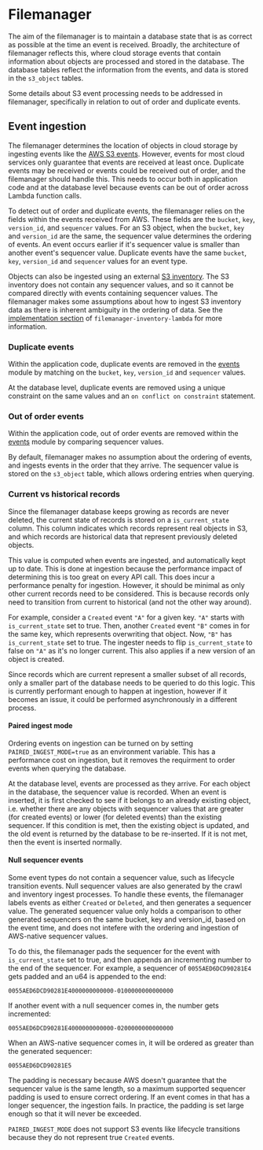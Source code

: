 # Filemanager

The aim of the filemanager is to maintain a database state that is as correct as possible at the time an event is received.
Broadly, the architecture of filemanager reflects this, where cloud storage events that contain information about objects
are processed and stored in the database. The database tables reflect the information from the events, and data is stored
in the `s3_object` tables.

Some details about S3 event processing needs to be addressed in filemanager, specifically in relation to out of order
and duplicate events.

## Event ingestion

The filemanager determines the location of objects in cloud storage by ingesting events like the [AWS S3 events][s3-events].
However, events for most cloud services only guarantee that events are received at least once. Duplicate events may be received
or events could be received out of order, and the filemanager should handle this. This needs to occur both in application
code and at the database level because events can be out of order across Lambda function calls.

To detect out of order and duplicate events, the filemanager relies on the fields within the events received from AWS.
These fields are the `bucket`, `key`, `version_id`, and `sequencer` values. For an S3 object, when the `bucket`, `key`
and `version_id` are the same, the sequencer value determines the ordering of events. An event occurs earlier if it's
sequencer value is smaller than another event's sequencer value. Duplicate events have the same `bucket`, `key`,
`version_id` and `sequencer` values for an event type.

Objects can also be ingested using an external [S3 inventory][s3-inventory]. The S3 inventory does not contain any 
sequencer values, and so it cannot be compared directly with events containing sequencer values. The filemanager makes
some assumptions about how to ingest S3 inventory data as there is inherent ambiguity in the ordering of data.
See the [implementation section][inventory-implementation] of `filemanager-inventory-lambda` for more information.

### Duplicate events

Within the application code, duplicate events are removed in the [events] module by matching on the `bucket`, `key`,
`version_id` and `sequencer` values.

At the database level, duplicate events are removed using a unique constraint on the same values and an
`on conflict on constraint` statement.

### Out of order events

Within the application code, out of order events are removed within the [events] module by comparing sequencer values.

By default, filemanager makes no assumption about the ordering of events, and ingests events in the order that they arrive.
The sequencer value is stored on the `s3_object` table, which allows ordering entries when querying.

### Current vs historical records

Since the filemanager database keeps growing as records are never deleted, the current state of records is stored on a
`is_current_state` column. This column indicates which records represent real objects in S3, and which records are
historical data that represent previously deleted objects.

This value is computed when events are ingested, and automatically kept up to date. This is done at ingestion because
the performance impact of determining this is too great on every API call. This does incur a performance penalty for
ingestion. However, it should be minimal as only other current records need to be considered. This is because records
only need to transition from current to historical (and not the other way around). 

For example, consider a `Created` event `"A"` for a given key. `"A"` starts with `is_current_state` set to true.
Then, another `Created` event `"B"` comes in for the same key, which represents overwriting that object. Now, `"B"`
has `is_current_state` set to true. The ingester needs to flip `is_current_state` to false on `"A"` as it's no longer current.
This also applies if a new version of an object is created.

Since records which are current represent a smaller subset of all records, only a smaller part of the database needs to be
queried to do this logic. This is currently performant enough to happen at ingestion, however if it becomes an issue,
it could be performed asynchronously in a different process.

#### Paired ingest mode

Ordering events on ingestion can be turned on by setting `PAIRED_INGEST_MODE=true` as an environment variable. This has
a performance cost on ingestion, but it removes the requirment to order events when querying the database.

At the database level, events are processed as they arrive. For each object in the database, the sequencer value is
recorded. When an event is inserted, it is first checked to see if it belongs to an already existing object, i.e. whether
there are any objects with sequencer values that are greater (for created events) or lower (for deleted events) than the
existing sequencer. If this condition is met, then the existing object is updated, and the old event is returned by the
database to be re-inserted. If it is not met, then the event is inserted normally. 

#### Null sequencer events

Some event types do not contain a sequencer value, such as lifecycle transition events. Null sequencer values are also
generated by the crawl and inventory ingest processes. To handle these events, the filemanager labels events as either
`Created` or `Deleted`, and then generates a sequencer value. The generated sequencer value only holds a comparison to
other generated sequencers on the same bucket, key and version_id, based on the event time, and does not intefere with
the ordering and ingestion of AWS-native sequencer values.

To do this, the filemanager pads the sequencer for the event with `is_current_state` set to true, and then appends an
incrementing number to the end of the sequencer. For example, a sequencer of `0055AED6DCD90281E4` gets padded and an 
u64 is appended to the end:

`0055AED6DCD90281E4000000000000-0100000000000000`

If another event with a null sequencer comes in, the number gets incremented:

`0055AED6DCD90281E4000000000000-0200000000000000`

When an AWS-native sequencer comes in, it will be ordered as greater than the generated sequencer:

`0055AED6DCD90281E5`

The padding is necessary because AWS doesn't guarantee that the sequencer value is the same length, so a maximum
supported sequencer padding is used to ensure correct ordering. If an event comes in that has a longer sequencer, the
ingestion fails. In practice, the padding is set large enough so that it will never be exceeded.

`PAIRED_INGEST_MODE` does not support S3 events like lifecycle transitions because they do not represent true `Created`
events.

[events]: ../filemanager/src/events
[s3-events]: https://docs.aws.amazon.com/AmazonS3/latest/userguide/EventNotifications.html
[s3-inventory]: https://docs.aws.amazon.com/AmazonS3/latest/userguide/storage-inventory.html
[inventory-implementation]: ../filemanager-inventory-lambda/README.md#implementation